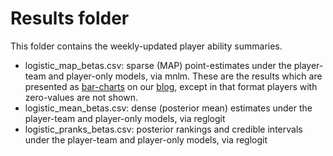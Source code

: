 Results folder
======

This folder contains the weekly-updated player ability summaries.

<ul>
	<li> logistic_map_betas.csv: sparse (MAP) point-estimates under the player-team and player-only models, via mnlm.  These
		are the results which are presented as 
		<a href="http://faculty.chicagobooth.edu/robert.gramacy/hockey/mapbetas_active_latest.html">bar-charts</a> on our 
		<a href="http://blogs.chicagobooth.edu/hockeyanalytics">blog</a>, except
		in that format players with zero-values are not shown.
	<li> logistic_mean_betas.csv: dense (posterior mean) estimates under the player-team and player-only models, via reglogit
	<li> logistic_pranks_betas.csv: posterior rankings and credible intervals under the player-team and player-only models, via reglogit
</ul>
